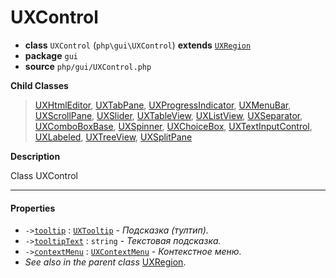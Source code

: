 # UXControl

- **class** `UXControl` (`php\gui\UXControl`) **extends** [`UXRegion`](https://github.com/jphp-group/jphp-gui-ext/blob/master/jphp-gui-ext/api-docs/classes/php/gui/layout/UXRegion.md)
- **package** `gui`
- **source** `php/gui/UXControl.php`

**Child Classes**

> [UXHtmlEditor](https://github.com/jphp-group/jphp-gui-ext/blob/master/jphp-gui-ext/api-docs/classes/php/gui/UXHtmlEditor.md), [UXTabPane](https://github.com/jphp-group/jphp-gui-ext/blob/master/jphp-gui-ext/api-docs/classes/php/gui/UXTabPane.md), [UXProgressIndicator](https://github.com/jphp-group/jphp-gui-ext/blob/master/jphp-gui-ext/api-docs/classes/php/gui/UXProgressIndicator.md), [UXMenuBar](https://github.com/jphp-group/jphp-gui-ext/blob/master/jphp-gui-ext/api-docs/classes/php/gui/UXMenuBar.md), [UXScrollPane](https://github.com/jphp-group/jphp-gui-ext/blob/master/jphp-gui-ext/api-docs/classes/php/gui/layout/UXScrollPane.md), [UXSlider](https://github.com/jphp-group/jphp-gui-ext/blob/master/jphp-gui-ext/api-docs/classes/php/gui/UXSlider.md), [UXTableView](https://github.com/jphp-group/jphp-gui-ext/blob/master/jphp-gui-ext/api-docs/classes/php/gui/UXTableView.md), [UXListView](https://github.com/jphp-group/jphp-gui-ext/blob/master/jphp-gui-ext/api-docs/classes/php/gui/UXListView.md), [UXSeparator](https://github.com/jphp-group/jphp-gui-ext/blob/master/jphp-gui-ext/api-docs/classes/php/gui/UXSeparator.md), [UXComboBoxBase](https://github.com/jphp-group/jphp-gui-ext/blob/master/jphp-gui-ext/api-docs/classes/php/gui/UXComboBoxBase.md), [UXSpinner](https://github.com/jphp-group/jphp-gui-ext/blob/master/jphp-gui-ext/api-docs/classes/php/gui/UXSpinner.md), [UXChoiceBox](https://github.com/jphp-group/jphp-gui-ext/blob/master/jphp-gui-ext/api-docs/classes/php/gui/UXChoiceBox.md), [UXTextInputControl](https://github.com/jphp-group/jphp-gui-ext/blob/master/jphp-gui-ext/api-docs/classes/php/gui/UXTextInputControl.md), [UXLabeled](https://github.com/jphp-group/jphp-gui-ext/blob/master/jphp-gui-ext/api-docs/classes/php/gui/UXLabeled.md), [UXTreeView](https://github.com/jphp-group/jphp-gui-ext/blob/master/jphp-gui-ext/api-docs/classes/php/gui/UXTreeView.md), [UXSplitPane](https://github.com/jphp-group/jphp-gui-ext/blob/master/jphp-gui-ext/api-docs/classes/php/gui/UXSplitPane.md)

**Description**

Class UXControl

---

#### Properties

- `->`[`tooltip`](#prop-tooltip) : [`UXTooltip`](https://github.com/jphp-group/jphp-gui-ext/blob/master/jphp-gui-ext/api-docs/classes/php/gui/UXTooltip.md) - _Подсказка (тултип)._
- `->`[`tooltipText`](#prop-tooltiptext) : `string` - _Текстовая подсказка._
- `->`[`contextMenu`](#prop-contextmenu) : [`UXContextMenu`](https://github.com/jphp-group/jphp-gui-ext/blob/master/jphp-gui-ext/api-docs/classes/php/gui/UXContextMenu.md) - _Контекстное меню._
- *See also in the parent class* [UXRegion](https://github.com/jphp-group/jphp-gui-ext/blob/master/jphp-gui-ext/api-docs/classes/php/gui/layout/UXRegion.md).